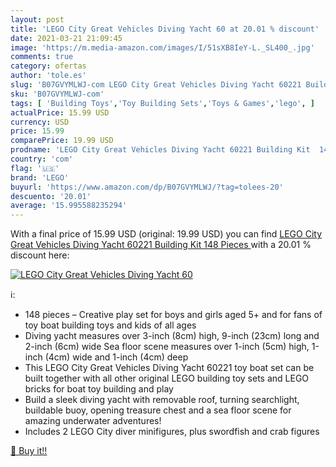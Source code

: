 ```yaml
---
layout: post
title: 'LEGO City Great Vehicles Diving Yacht 60 at 20.01 % discount'
date: 2021-03-21 21:09:45
image: 'https://m.media-amazon.com/images/I/51sXB8IeY-L._SL400_.jpg'
comments: true
category: ofertas
author: 'tole.es'
slug: 'B07GVYMLWJ-com LEGO City Great Vehicles Diving Yacht 60221 Building Kit...'
sku: 'B07GVYMLWJ-com'
tags: [ 'Building Toys','Toy Building Sets','Toys & Games','lego', ]
actualPrice: 15.99 USD
currency: USD
price: 15.99
comparePrice: 19.99 USD
prodname: 'LEGO City Great Vehicles Diving Yacht 60221 Building Kit  148 Pieces '
country: 'com'
flag: '🇺🇸'
brand: 'LEGO'
buyurl: 'https://www.amazon.com/dp/B07GVYMLWJ/?tag=tolees-20'
descuento: '20.01'
average: '15.995588235294'
---
```


With a final price of 15.99 USD (original: 19.99 USD) you can find [LEGO City Great Vehicles Diving Yacht 60221 Building Kit  148 Pieces ](https://www.amazon.com/dp/B07GVYMLWJ/?tag=tolees-20) with a  20.01 % discount here:

[![LEGO City Great Vehicles Diving Yacht 60](https://m.media-amazon.com/images/I/51sXB8IeY-L._SL400_.jpg)](https://www.amazon.com/dp/B07GVYMLWJ/?tag=tolees-20)

ℹ️:

- 148 pieces – Creative play set for boys and girls aged 5+ and for fans of toy boat building toys and kids of all ages
- Diving yacht measures over 3-inch (8cm) high, 9-inch (23cm) long and 2-inch (6cm) wide Sea floor scene measures over 1-inch (5cm) high, 1-inch (4cm) wide and 1-inch (4cm) deep
- This LEGO City Great Vehicles Diving Yacht 60221 toy boat set can be built together with all other original LEGO building toy sets and LEGO bricks for boat toy building and play
- Build a sleek diving yacht with removable roof, turning searchlight, buildable buoy, opening treasure chest and a sea floor scene for amazing underwater adventures!
- Includes 2 LEGO City diver minifigures, plus swordfish and crab figures

[🛒 Buy it!!](https://www.amazon.com/dp/B07GVYMLWJ/?tag=tolees-20)
